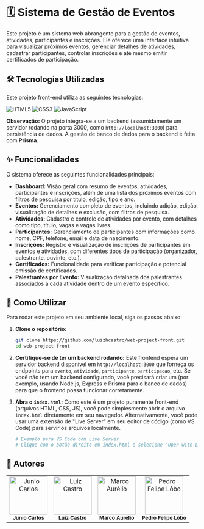 # 🗓️ Sistema de Gestão de Eventos

Este projeto é um sistema web abrangente para a gestão de eventos, atividades, participantes e inscrições. Ele oferece uma interface intuitiva para visualizar próximos eventos, gerenciar detalhes de atividades, cadastrar participantes, controlar inscrições e até mesmo emitir certificados de participação.

## 🛠️ Tecnologias Utilizadas

Este projeto front-end utiliza as seguintes tecnologias:

![HTML5](https://img.shields.io/badge/HTML5-E34F26?style=for-the-badge&logo=html5&logoColor=white)
![CSS3](https://img.shields.io/badge/CSS3-1572B6?style=for-the-badge&logo=css3&logoColor=white)
![JavaScript](https://img.shields.io/badge/JavaScript-F7DF1E?style=for-the-badge&logo=javascript&logoColor=black)

**Observação:** O projeto integra-se a um backend (assumidamente um servidor rodando na porta 3000, como `http://localhost:3000`) para persistência de dados. A gestão de banco de dados para o backend é feita com **Prisma**.

## ✨ Funcionalidades

O sistema oferece as seguintes funcionalidades principais:

* **Dashboard:** Visão geral com resumo de eventos, atividades, participantes e inscrições, além de uma lista dos próximos eventos com filtros de pesquisa por título, edição, tipo e ano.
* **Eventos:** Gerenciamento completo de eventos, incluindo adição, edição, visualização de detalhes e exclusão, com filtros de pesquisa.
* **Atividades:** Cadastro e controle de atividades por evento, com detalhes como tipo, título, vagas e vagas livres.
* **Participantes:** Gerenciamento de participantes com informações como nome, CPF, telefone, email e data de nascimento.
* **Inscrições:** Registro e visualização de inscrições de participantes em eventos e atividades, com diferentes tipos de participação (organizador, palestrante, ouvinte, etc.).
* **Certificados:** Funcionalidade para verificar participação e potencial emissão de certificados.
* **Palestrantes por Evento:** Visualização detalhada dos palestrantes associados a cada atividade dentro de um evento específico.

## 🚀 Como Utilizar

Para rodar este projeto em seu ambiente local, siga os passos abaixo:

1.  **Clone o repositório:**
    ```bash
    git clone https://github.com/luizhcastro/web-project-front.git
    cd web-project-front
    ```

2.  **Certifique-se de ter um backend rodando:**
    Este frontend espera um servidor backend disponível em `http://localhost:3000` que forneça os endpoints para `evento`, `atividade`, `participante`, `participacao`, etc. Se você não tem um backend configurado, você precisará criar um (por exemplo, usando Node.js, Express e Prisma para o banco de dados) para que o frontend possa funcionar corretamente.

3.  **Abra o `index.html`:**
    Como este é um projeto puramente front-end (arquivos HTML, CSS, JS), você pode simplesmente abrir o arquivo `index.html` diretamente em seu navegador. Alternativamente, você pode usar uma extensão de "Live Server" em seu editor de código (como VS Code) para servir os arquivos localmente.

    ```bash
    # Exemplo para VS Code com Live Server
    # Clique com o botão direito em index.html e selecione "Open with Live Server"
    ```

## 👤 Autores

<table>
    <tr>
        <td align="center">
            <a href="https://github.com/junio-carlos">
                <img src="https://avatars.githubusercontent.com/u/185937631?v=4" width="100px;" alt="Junio Carlos"/>
                <br/>
                <sub><b>Junio Carlos</b></sub>
            </a>
        </td>
        <td align="center">
            <a href="https://github.com/luizhcastro">
                <img src="https://avatars.githubusercontent.com/u/112458987?v=4" width="100px;" alt="Luiz Castro"/>
                <br/>
                <sub><b>Luiz Castro</b></sub>
            </a>
        </td>
        <td align="center">
            <a href="https://github.com/marcoaudev">
                <img src="https://avatars.githubusercontent.com/u/88162092?v=4" width="100px;" alt="Marco Aurélio"/>
                <br/>
                <sub><b>Marco Aurélio</b></sub>
            </a>
        </td>
        <td align="center">
            <a href="https://github.com/PedroFLobo">
                <img src="https://avatars.githubusercontent.com/u/116203545?v=4" width="100px;" alt="Pedro Felipe Lôbo"/>
                <br/>
                <sub><b>Pedro Felipe Lôbo</b></sub>
            </a>
        </td>
    </tr>
</table>
